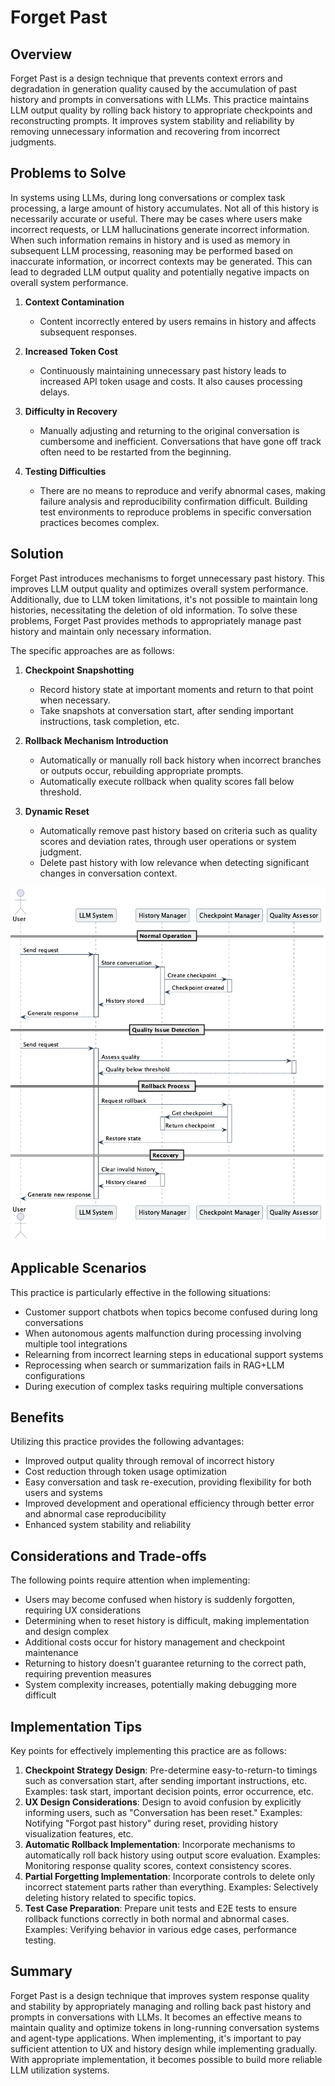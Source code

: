 # Forget Past

## Overview

Forget Past is a design technique that prevents context errors and degradation in generation quality caused by the accumulation of past history and prompts in conversations with LLMs. This practice maintains LLM output quality by rolling back history to appropriate checkpoints and reconstructing prompts. It improves system stability and reliability by removing unnecessary information and recovering from incorrect judgments.

## Problems to Solve

In systems using LLMs, during long conversations or complex task processing, a large amount of history accumulates. Not all of this history is necessarily accurate or useful. There may be cases where users make incorrect requests, or LLM hallucinations generate incorrect information. When such information remains in history and is used as memory in subsequent LLM processing, reasoning may be performed based on inaccurate information, or incorrect contexts may be generated. This can lead to degraded LLM output quality and potentially negative impacts on overall system performance.

1. **Context Contamination**
   - Content incorrectly entered by users remains in history and affects subsequent responses.

2. **Increased Token Cost**
   - Continuously maintaining unnecessary past history leads to increased API token usage and costs. It also causes processing delays.

3. **Difficulty in Recovery**
   - Manually adjusting and returning to the original conversation is cumbersome and inefficient. Conversations that have gone off track often need to be restarted from the beginning.

4. **Testing Difficulties**
   - There are no means to reproduce and verify abnormal cases, making failure analysis and reproducibility confirmation difficult. Building test environments to reproduce problems in specific conversation practices becomes complex.

## Solution

Forget Past introduces mechanisms to forget unnecessary past history. This improves LLM output quality and optimizes overall system performance. Additionally, due to LLM token limitations, it's not possible to maintain long histories, necessitating the deletion of old information. To solve these problems, Forget Past provides methods to appropriately manage past history and maintain only necessary information.

The specific approaches are as follows:

1. **Checkpoint Snapshotting**
   - Record history state at important moments and return to that point when necessary.
   - Take snapshots at conversation start, after sending important instructions, task completion, etc.

2. **Rollback Mechanism Introduction**
   - Automatically or manually roll back history when incorrect branches or outputs occur, rebuilding appropriate prompts.
   - Automatically execute rollback when quality scores fall below threshold.

3. **Dynamic Reset**
   - Automatically remove past history based on criteria such as quality scores and deviation rates, through user operations or system judgment.
   - Delete past history with low relevance when detecting significant changes in conversation context.

![img](uml/images/forget_past_pattern_sequence.png)

## Applicable Scenarios

This practice is particularly effective in the following situations:

- Customer support chatbots when topics become confused during long conversations
- When autonomous agents malfunction during processing involving multiple tool integrations
- Relearning from incorrect learning steps in educational support systems
- Reprocessing when search or summarization fails in RAG+LLM configurations
- During execution of complex tasks requiring multiple conversations

## Benefits

Utilizing this practice provides the following advantages:

- Improved output quality through removal of incorrect history
- Cost reduction through token usage optimization
- Easy conversation and task re-execution, providing flexibility for both users and systems
- Improved development and operational efficiency through better error and abnormal case reproducibility
- Enhanced system stability and reliability

## Considerations and Trade-offs

The following points require attention when implementing:

- Users may become confused when history is suddenly forgotten, requiring UX considerations
- Determining when to reset history is difficult, making implementation and design complex
- Additional costs occur for history management and checkpoint maintenance
- Returning to history doesn't guarantee returning to the correct path, requiring prevention measures
- System complexity increases, potentially making debugging more difficult

## Implementation Tips

Key points for effectively implementing this practice are as follows:

1. **Checkpoint Strategy Design**: Pre-determine easy-to-return-to timings such as conversation start, after sending important instructions, etc. Examples: task start, important decision points, error occurrence, etc.
2. **UX Design Considerations**: Design to avoid confusion by explicitly informing users, such as "Conversation has been reset." Examples: Notifying "Forgot past history" during reset, providing history visualization features, etc.
3. **Automatic Rollback Implementation**: Incorporate mechanisms to automatically roll back history using output score evaluation. Examples: Monitoring response quality scores, context consistency scores.
4. **Partial Forgetting Implementation**: Incorporate controls to delete only incorrect statement parts rather than everything. Examples: Selectively deleting history related to specific topics.
5. **Test Case Preparation**: Prepare unit tests and E2E tests to ensure rollback functions correctly in both normal and abnormal cases. Examples: Verifying behavior in various edge cases, performance testing.

## Summary

Forget Past is a design technique that improves system response quality and stability by appropriately managing and rolling back past history and prompts in conversations with LLMs. It becomes an effective means to maintain quality and optimize tokens in long-running conversation systems and agent-type applications. When implementing, it's important to pay sufficient attention to UX and history design while implementing gradually. With appropriate implementation, it becomes possible to build more reliable LLM utilization systems.
